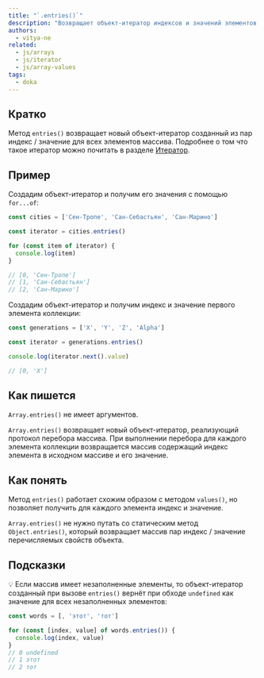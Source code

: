 ```yaml
---
title: "`.entries()`"
description: "Возвращает объект-итератор индексов и значений элементов массива."
authors:
  - vitya-ne
related:
  - js/arrays
  - js/iterator
  - js/array-values
tags:
  - doka
---
```


## Кратко

Метод `entries()` возвращает новый объект-итератор созданный из пар индекс / значение для всех элементов массива. Подробнее о том что такое итератор можно почитать в разделе [Итератор](/js/iterator/).

## Пример

Создадим объект-итератор и получим его значения с помощью `for...of`:

```js
const cities = ['Сен-Тропе', 'Сан-Себастьян', 'Сан-Марино']

const iterator = cities.entries()

for (const item of iterator) {
  console.log(item)
}

// [0, 'Сен-Тропе']
// [1, 'Сан-Себастьян']
// [2, 'Сан-Марино']
```

Создадим объект-итератор и получим индекс и значение первого элемента коллекции:

```js
const generations = ['X', 'Y', 'Z', 'Alpha']

const iterator = generations.entries()

console.log(iterator.next().value)

// [0, 'X']
```

## Как пишется

`Array.entries()` не имеет аргументов.

`Array.entries()` возвращает новый объект-итератор, реализующий протокол перебора массива. При выполнении перебора для каждого элемента коллекции возвращается массив содержащий индекс элемента в исходном массиве и его значение.

## Как понять

Метод `entries()` работает схожим образом с методом `values()`, но позволяет получить для каждого элемента индекс и значение.

`Array.entries()` не нужно путать со статическим метод `Object.entries()`, который возвращает массив пар индекс / значение перечисляемых свойств объекта.

## Подсказки

💡 Если массив имеет незаполненные элементы, то объект-итератор созданный при вызове `entries()` вернёт при обходе `undefined` как значение для всех незаполненных элементов:

```js
const words = [, 'этот', 'тот']

for (const [index, value] of words.entries()) {
  console.log(index, value)
}
// 0 undefined
// 1 этот
// 2 тот
```
